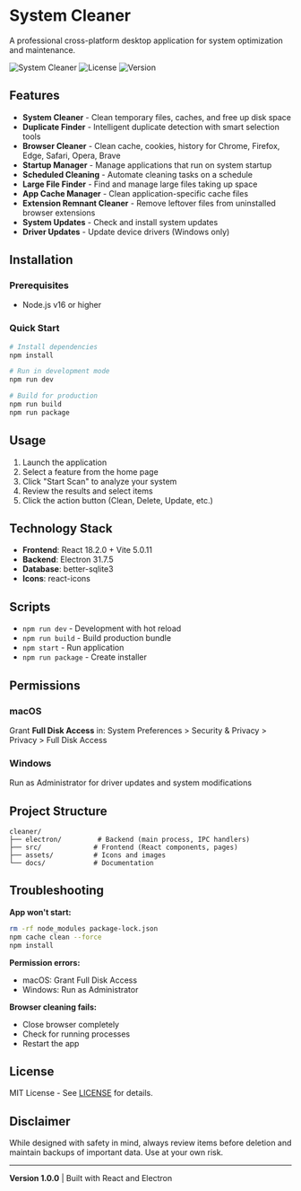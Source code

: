 # System Cleaner

A professional cross-platform desktop application for system optimization and maintenance.

![System Cleaner](https://img.shields.io/badge/platform-macOS%20%7C%20Windows-blue)
![License](https://img.shields.io/badge/license-MIT-green)
![Version](https://img.shields.io/badge/version-1.0.0-blue)

## Features

- **System Cleaner** - Clean temporary files, caches, and free up disk space
- **Duplicate Finder** - Intelligent duplicate detection with smart selection tools
- **Browser Cleaner** - Clean cache, cookies, history for Chrome, Firefox, Edge, Safari, Opera, Brave
- **Startup Manager** - Manage applications that run on system startup
- **Scheduled Cleaning** - Automate cleaning tasks on a schedule
- **Large File Finder** - Find and manage large files taking up space
- **App Cache Manager** - Clean application-specific cache files
- **Extension Remnant Cleaner** - Remove leftover files from uninstalled browser extensions
- **System Updates** - Check and install system updates
- **Driver Updates** - Update device drivers (Windows only)

## Installation

### Prerequisites
- Node.js v16 or higher

### Quick Start

```bash
# Install dependencies
npm install

# Run in development mode
npm run dev

# Build for production
npm run build
npm run package
```

## Usage

1. Launch the application
2. Select a feature from the home page
3. Click "Start Scan" to analyze your system
4. Review the results and select items
5. Click the action button (Clean, Delete, Update, etc.)

## Technology Stack

- **Frontend**: React 18.2.0 + Vite 5.0.11
- **Backend**: Electron 31.7.5
- **Database**: better-sqlite3
- **Icons**: react-icons

## Scripts

- `npm run dev` - Development with hot reload
- `npm run build` - Build production bundle
- `npm start` - Run application
- `npm run package` - Create installer

## Permissions

### macOS
Grant **Full Disk Access** in:
System Preferences > Security & Privacy > Privacy > Full Disk Access

### Windows
Run as Administrator for driver updates and system modifications

## Project Structure

```
cleaner/
├── electron/         # Backend (main process, IPC handlers)
├── src/             # Frontend (React components, pages)
├── assets/          # Icons and images
└── docs/            # Documentation
```

## Troubleshooting

**App won't start:**
```bash
rm -rf node_modules package-lock.json
npm cache clean --force
npm install
```

**Permission errors:**
- macOS: Grant Full Disk Access
- Windows: Run as Administrator

**Browser cleaning fails:**
- Close browser completely
- Check for running processes
- Restart the app

## License

MIT License - See [LICENSE](LICENSE) for details.

## Disclaimer

While designed with safety in mind, always review items before deletion and maintain backups of important data. Use at your own risk.

---

**Version 1.0.0** | Built with React and Electron
